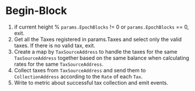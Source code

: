 <!-- order: 4 -->

# Begin-Block

1. if current height % `params.EpochBlocks` != 0 or `params.EpochBlocks` == 0, exit.
1. Get all the Taxes registered in params.Taxes and select only the valid taxes. If there is no valid tax, exit.
2. Create a map by `TaxSourceAddress` to handle the taxes for the same `TaxSourceAddress` together based on the same balance when calculating rates for the same `TaxSourceAddress`.
3. Collect taxes from `TaxSourceAddress` and send them to `CollectionAddress` according to the `Rate` of each `Tax`.
4. Write to metric about successful tax collection and emit events.
